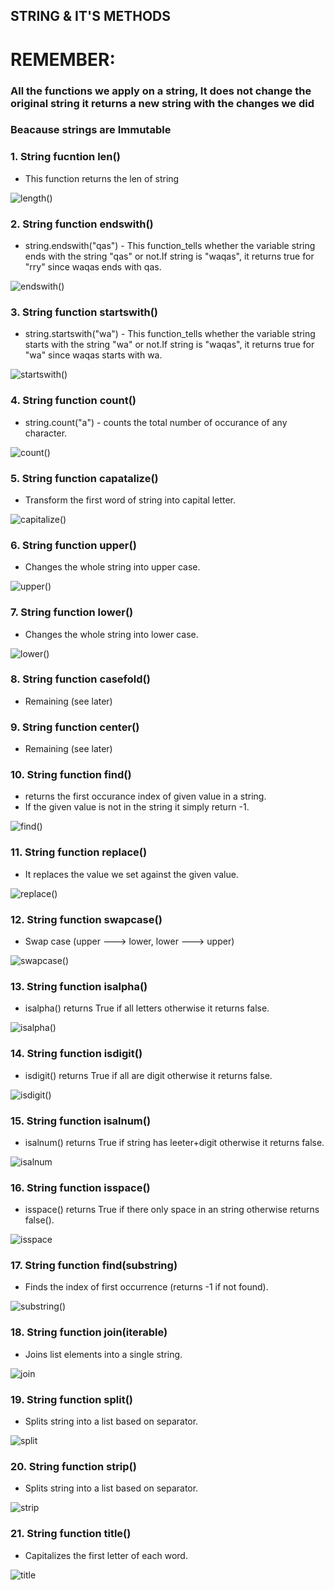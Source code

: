 ## STRING & IT'S METHODS

#                                                REMEMBER:
###             All the functions we apply on a string, It does not change the original string it returns a new                                       string with the changes we did
###                                        Beacause strings are Immutable


### 1. String fucntion len()

- This function returns the len of string

![length()](snaps-linkedinPost/len.png)


### 2. String function endswith()

- string.endswith("qas") - This function_tells whether the variable string ends with the string "qas" or not.If string is "waqas", it returns true for "rry" since waqas ends with qas.

![endswith()](snaps-linkedinPost/endswith.png)


### 3. String function startswith()

- string.startswith("wa") - This function_tells whether the variable string starts with the string "wa" or not.If string is "waqas", it returns true for "wa" since waqas starts with wa.

![startswith()](snaps-linkedinPost/startswith.png)


### 4. String function count()

- string.count("a") - counts the total number of occurance of any character.

![count()](snaps-linkedinPost/count.png)


### 5. String function capatalize()

- Transform the first word of string into capital letter.

![capitalize()](snaps-linkedinPost/capitalize.png)


### 6. String function upper()

- Changes the whole string into upper case.

![upper()](snaps-linkedinPost/upper.png)


### 7. String function lower()

- Changes the whole string into lower case.

![lower()](snaps-linkedinPost/lower.png)


### 8. String function casefold()

- Remaining (see later)


### 9. String function center()

- Remaining (see later)


### 10. String function find()

- returns the first occurance index of given value in a string.
- If the given value is not in the string it simply return -1.

![find()](snaps-linkedinPost/find.png)


### 11. String function replace()

- It replaces the value we set against the given value.

![replace()](snaps-linkedinPost/replace.png)


### 12. String function swapcase()

- Swap case (upper ---> lower, lower ---> upper)

![swapcase()](snaps-linkedinPost/swapcase.png)


### 13. String function isalpha()

- isalpha() returns True if all letters otherwise it returns false.

![isalpha()](snaps-linkedinPost/isalpha.png)


### 14. String function isdigit()

- isdigit() returns True if all are digit otherwise it returns false.

![isdigit()](snaps-linkedinPost/isdigit.png)


### 15. String function isalnum()

- isalnum() returns True if string has leeter+digit otherwise it returns false.

![isalnum](snaps-linkedinPost/isalnum.png)


### 16. String function isspace()

- isspace() returns True if there only space in an string otherwise returns false().

![isspace](snaps-linkedinPost/isspace.png)


### 17. String function find(substring) 

- Finds the index of first occurrence (returns -1 if not found).

![substring()](snaps-linkedinPost/find(substring).png)


### 18. String function join(iterable)

- Joins list elements into a single string.

![join](snaps-linkedinPost/join.png)


### 19. String function split()

- Splits string into a list based on separator.

![split](snaps-linkedinPost/split.png)


### 20. String function strip()

- Splits string into a list based on separator.

![strip](snaps-linkedinPost/strip.png)


### 21. String function title()

- Capitalizes the first letter of each word.

![title](snaps-linkedinPost/title.png)